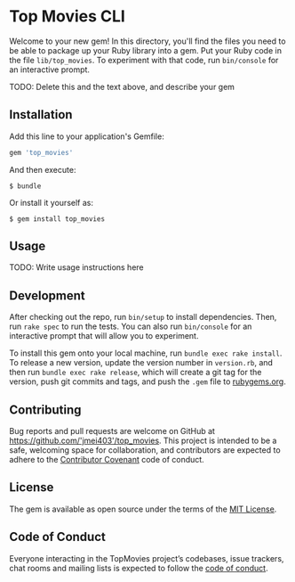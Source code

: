 # Top Movies CLI

Welcome to your new gem! In this directory, you'll find the files you need to be able to package up your Ruby library into a gem. Put your Ruby code in the file `lib/top_movies`. To experiment with that code, run `bin/console` for an interactive prompt.

TODO: Delete this and the text above, and describe your gem

## Installation

Add this line to your application's Gemfile:

```ruby
gem 'top_movies'
```

And then execute:

    $ bundle

Or install it yourself as:

    $ gem install top_movies

## Usage

TODO: Write usage instructions here

## Development

After checking out the repo, run `bin/setup` to install dependencies. Then, run `rake spec` to run the tests. You can also run `bin/console` for an interactive prompt that will allow you to experiment.

To install this gem onto your local machine, run `bundle exec rake install`. To release a new version, update the version number in `version.rb`, and then run `bundle exec rake release`, which will create a git tag for the version, push git commits and tags, and push the `.gem` file to [rubygems.org](https://rubygems.org).

## Contributing

Bug reports and pull requests are welcome on GitHub at https://github.com/'jmei403'/top_movies. This project is intended to be a safe, welcoming space for collaboration, and contributors are expected to adhere to the [Contributor Covenant](http://contributor-covenant.org) code of conduct.

## License

The gem is available as open source under the terms of the [MIT License](https://opensource.org/licenses/MIT).

## Code of Conduct

Everyone interacting in the TopMovies project’s codebases, issue trackers, chat rooms and mailing lists is expected to follow the [code of conduct](https://github.com/'jmei403'/top_movies/blob/master/CODE_OF_CONDUCT.md).
